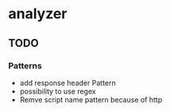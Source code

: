 # analyzer

## TODO
### Patterns
* add response header Pattern
* possibility to use regex
* Remve script name pattern because of http

